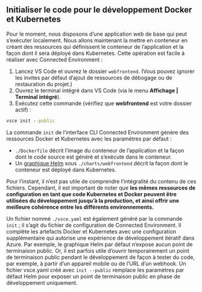 ## <a name="initialize-code-for-docker-and-kubernetes-development"></a>Initialiser le code pour le développement Docker et Kubernetes
Pour le moment, nous disposons d’une application web de base qui peut s’exécuter localement. Nous allons maintenant la mettre en conteneur en créant des ressources qui définissent le conteneur de l’application et la façon dont il sera déployé dans Kubernetes. Cette opération est facile à réaliser avec Connected Environment : 

1. Lancez VS Code et ouvrez le dossier `webfrontend`. (Vous pouvez ignorer les invites par défaut d’ajout de ressources de débogage ou de restauration du projet.)
1. Ouvrez le terminal intégré dans VS Code (via le menu **Affichage | Terminal intégré**).
1. Exécutez cette commande (vérifiez que **webfrontend** est votre dossier actif) :

```cmd
vsce init --public
```

La commande ```init``` de l’interface CLI Connected Environment génère des ressources Docker et Kubernetes avec les paramètres par défaut :
* `./Dockerfile` décrit l’image du conteneur de l’application et la façon dont le code source est généré et s’exécute dans le conteneur.
* Un [graphique Helm](https://docs.helm.sh) sous `./charts/webfrontend` décrit la façon dont le conteneur est déployé dans Kubernetes.

Pour l’instant, il n’est pas utile de comprendre l’intégralité du contenu de ces fichiers. Cependant, il est important de noter que **les mêmes ressources de configuration en tant que code Kubernetes et Docker peuvent être utilisées du développement jusqu’à la production, et ainsi offrir une meilleure cohérence entre les différents environnements.**
 
Un fichier nommé `./vsce.yaml` est également généré par la commande `init` ; il s’agit du fichier de configuration de Connected Environment. Il complète les artefacts Docker et Kubernetes avec une configuration supplémentaire qui autorise une expérience de développement itératif dans Azure. Par exemple, le graphique Helm par défaut n’expose aucun point de terminaison public. Or, il est parfois utile d’ouvrir temporairement un point de terminaison public pendant le développement de façon à tester du code, par exemple, à partir d’un appareil mobile ou de l’URL d’un webhook. Un fichier vsce.yaml créé avec `init --public` remplace les paramètres par défaut Helm pour exposer un point de terminaison public en phase de développement uniquement.
